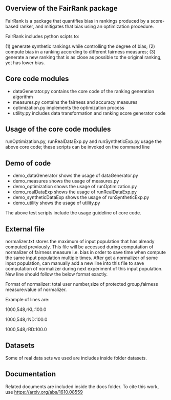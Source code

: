 Overview of the FairRank package
--------------------------------

FairRank is a package that quantifies bias in rankings produced by a
score-based ranker, and mitigates that bias using an optimization
procedure.

FairRank includes python scipts to:

(1) generate synthetic rankings while controlling the degree of bias;
(2) compute bias in a ranking according to different fairness
measures;
(3) generate a new ranking that is as close as possible to the
original ranking, yet has lower bias.

Core code modules
-----------------
- dataGenerator.py contains the core code of the ranking generation
algorithm
- measures.py contains the fairness and accuracy measures
- optimization.py implements the optimization process
- utility.py includes data transformation and ranking score generator
code

Usage of the core code modules
------------------------------
runOptimization.py, runRealDataExp.py and runSyntheticExp.py usage the
above core code; these scripts can be invoked on the command line

Demo of code 
----------
- demo_dataGenerator shows the usage of dataGenerator.py
- demo_measures shows the usage of measures.py
- demo_optimization shows the usage of runOptimization.py
- demo_realDataExp shows the usage of runRealDataExp.py
- demo_syntheticDataExp shows the usage of runSyntheticExp.py
- demo_utility shows the usage of utility.py

The above test scripts include the usage guideline of core code.

External file
-------------
normalizer.txt stores the maximum of input population that has already computed previously. This file will be accessed 
during computation of normalizer of fairness measure i.e. bias in order to save time when compute the same
input population multiple times. After get a normalizer of some input population, can manually add a new line into this file to save computation of normalizer during next experiment of this input population. New line should follow the below format exactly.

Format of normalizer: 
total user number,size of protected group,fairness measure:value of normalizer. 

Example of lines are:

1000,548,rKL:100.0

1000,548,rND:100.0

1000,548,rRD:100.0


Datasets
--------
Some of real data sets we used are includes inside folder datasets.

Documentation
-------------
Related documents are included inside the docs folder.
To cite this work, use https://arxiv.org/abs/1610.08559

